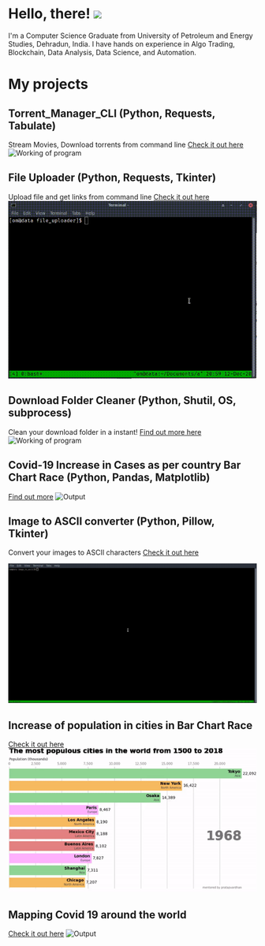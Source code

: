 

<!--
**jairajsahgal/jairajsahgal** is a ✨ _special_ ✨ repository because its `README.md` (this file) appears on your GitHub profile.

Here are some ideas to get you started:

- 🔭 I’m currently working on ...
- 🌱 I’m currently learning ...
- 👯 I’m looking to collaborate on ...
- 🤔 I’m looking for help with ...
- 💬 Ask me about ...
- 📫 How to reach me: ...
- 😄 Pronouns: ...
- ⚡ Fun fact: ...
-->

# Hello, there! <img src="https://raw.githubusercontent.com/MartinHeinz/MartinHeinz/master/wave.gif" width="30px">
I'm a Computer Science Graduate from University of Petroleum and Energy Studies, Dehradun, India. I have hands on experience in Algo Trading, Blockchain, Data Analysis, Data Science, and Automation.

# My projects

## Torrent_Manager_CLI (Python, Requests, Tabulate)

Stream Movies, Download torrents from command line
[Check it out here](https://github.com/jairajsahgal/torrent-manager-CLI)
![Working of program](https://raw.githubusercontent.com/jairajsahgal/torrent-manager-CLI/master/torrent-manager-2020-12-15-18260.gif)

## File Uploader (Python, Requests, Tkinter)

Upload file and get links from command line
[Check it out here](https://github.com/jairajsahgal/file_uploader)
<img src="https://raw.githubusercontent.com/jairajsahgal/file_uploader/main/simplescreenrecorder-2020-12-12_21.59.29.gif" width="800"/>

## Download Folder Cleaner (Python, Shutil, OS, subprocess)

Clean your download folder in a instant!
[Find out more here](https://github.com/jairajsahgal/Download_Folder_Cleaner)
![Working of program](https://raw.githubusercontent.com/jairajsahgal/Download_Folder_Cleaner/main/1607437502053.gif)

## Covid-19 Increase in Cases as per country Bar Chart Race (Python, Pandas, Matplotlib)

[Find out more](https://colab.research.google.com/drive/1FqYjbikjhYJCgKPMjbeiA7WpS1IYuVGb?usp=sharing)
![Output](https://raw.githubusercontent.com/jairajsahgal/covid_bar_chart_race/master/covid-19-december_0vVlXF64_2Uju.gif)

## Image to ASCII converter (Python, Pillow, Tkinter)

Convert your images to ASCII characters
[Check it out here](https://github.com/jairajsahgal/image_to_ascii)

![Output](https://raw.githubusercontent.com/jairajsahgal/image_to_ascii/master/image_to_ascii-2020-12-18_01.42.15.gif)

## Increase of population in cities in Bar Chart Race

[Check it out here](https://colab.research.google.com/drive/1ZBeQ9MRfY9GpsHKH7FnGRdttj06scq6d?usp=sharing)
![Output](https://raw.githubusercontent.com/jairajsahgal/Bar_Chart_Race_of_population/master/popular_cities.gif)


## Mapping Covid 19 around the world

[Check it out here](https://colab.research.google.com/drive/1VtCI-MxN2fCny12t3_Z1dOm1tjxzBVMa?usp=sharing)
![Output](https://raw.githubusercontent.com/jairajsahgal/Mapping-Covid-19-using-Mapbox-and-ploty/master/mapping_covid-2020-12-18_02.05.11.gif)
<!-- More to be added -->
